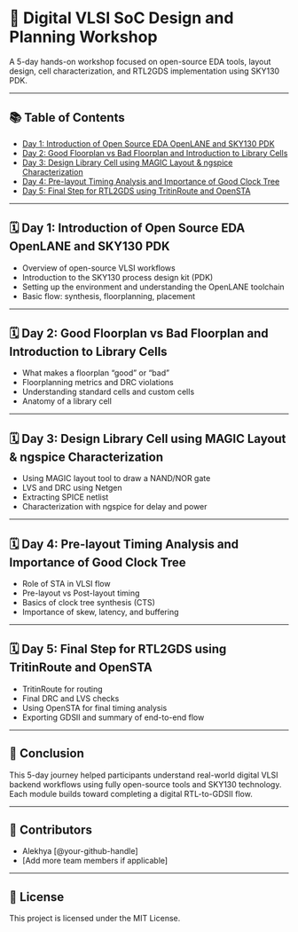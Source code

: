 

# 🧠 Digital VLSI SoC Design and Planning Workshop

A 5-day hands-on workshop focused on open-source EDA tools, layout design, cell characterization, and RTL2GDS implementation using SKY130 PDK.

---

## 📚 Table of Contents

- [Day 1: Introduction of Open Source EDA OpenLANE and SKY130 PDK](doc/Day1.md)  
- [Day 2: Good Floorplan vs Bad Floorplan and Introduction to Library Cells](#day-2-good-floorplan-vs-bad-floorplan-and-introduction-to-library-cells)
- [Day 3: Design Library Cell using MAGIC Layout & ngspice Characterization](#day-3-design-library-cell-using-magic-layout--ngspice-characterization)
- [Day 4: Pre-layout Timing Analysis and Importance of Good Clock Tree](#day-4-pre-layout-timing-analysis-and-importance-of-good-clock-tree)
- [Day 5: Final Step for RTL2GDS using TritinRoute and OpenSTA](#day-5-final-step-for-rtl2gds-using-tritinroute-and-opensta)

---

## 🗓️ Day 1: Introduction of Open Source EDA OpenLANE and SKY130 PDK

- Overview of open-source VLSI workflows  
- Introduction to the SKY130 process design kit (PDK)  
- Setting up the environment and understanding the OpenLANE toolchain  
- Basic flow: synthesis, floorplanning, placement

---

## 🗓️ Day 2: Good Floorplan vs Bad Floorplan and Introduction to Library Cells

- What makes a floorplan “good” or “bad”  
- Floorplanning metrics and DRC violations  
- Understanding standard cells and custom cells  
- Anatomy of a library cell

---

## 🗓️ Day 3: Design Library Cell using MAGIC Layout & ngspice Characterization

- Using MAGIC layout tool to draw a NAND/NOR gate  
- LVS and DRC using Netgen  
- Extracting SPICE netlist  
- Characterization with ngspice for delay and power

---

## 🗓️ Day 4: Pre-layout Timing Analysis and Importance of Good Clock Tree

- Role of STA in VLSI flow  
- Pre-layout vs Post-layout timing  
- Basics of clock tree synthesis (CTS)  
- Importance of skew, latency, and buffering

---

## 🗓️ Day 5: Final Step for RTL2GDS using TritinRoute and OpenSTA

- TritinRoute for routing  
- Final DRC and LVS checks  
- Using OpenSTA for final timing analysis  
- Exporting GDSII and summary of end-to-end flow

---

## 🏁 Conclusion

This 5-day journey helped participants understand real-world digital VLSI backend workflows using fully open-source tools and SKY130 technology. Each module builds toward completing a digital RTL-to-GDSII flow.

---

## 👥 Contributors

- Alekhya [@your-github-handle]  
- [Add more team members if applicable]

---

## 📄 License

This project is licensed under the MIT License.




